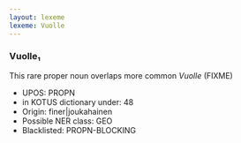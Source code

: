 ```yaml
---
layout: lexeme
lexeme: Vuolle
---
```


###  Vuolle₁

This rare proper noun overlaps more common *Vuolle* (FIXME)
* UPOS:  PROPN
* in KOTUS dictionary under:  48
* Origin:  finer|joukahainen
* Possible NER class:  GEO
* Blacklisted:  PROPN-BLOCKING

